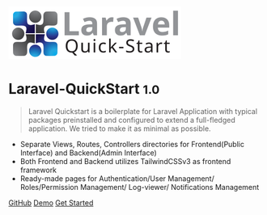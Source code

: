 <!-- _coverpage.md -->

![laravel-quickstart logo](https://raw.githubusercontent.com/developervijay7/laravel-quickstart/2c97a0c0e46f48dd3f10989292bd4f824fdbce52/resources/images/logo.svg ':size=400x120')

# Laravel-QuickStart <small>1.0</small>

> Laravel Quickstart is a boilerplate for Laravel Application with typical packages preinstalled and configured to extend a full-fledged application. We tried to make it as minimal as possible.

- Separate Views, Routes, Controllers directories for Frontend(Public Interface) and Backend(Admin Interface)
- Both Frontend and Backend utilizes TailwindCSSv3 as frontend framework
- Ready-made pages for Authentication/User Management/ Roles/Permission Management/ Log-viewer/ Notifications Management


[GitHub](https://github.com/developervijay7/laravel-quickstart)
[Demo](https://laravel-quickstart.co)
[Get Started](#/?id=about-laravel-quick-start)
